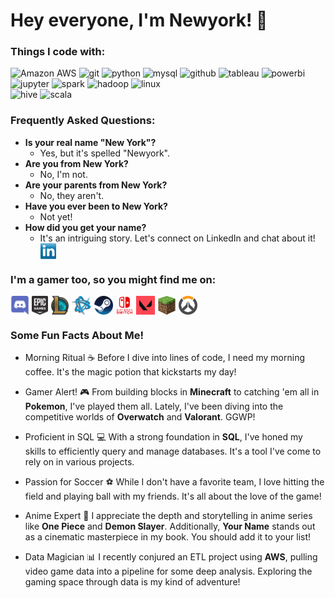 # Hey everyone, I'm Newyork! 🌃

### Things I code with: 
![Amazon AWS](https://img.shields.io/badge/Amazon%20AWS-232F3E?style=flat-square&logo=amazon-aws)
<img alt="git" src="https://img.shields.io/badge/-Git-F05032?style=flat-square&logo=git&logoColor=white" />
<img alt="python" src ="https://img.shields.io/badge/-Python-3776AB?style=flat-square&logo=Python&logoColor=white" />
<img alt="mysql" src ="https://img.shields.io/badge/-MySQL-4479A1?style=flat-square&logo=mysql&logoColor=white" />
<img alt="github" src ="https://img.shields.io/badge/-GitHub-181717?style=flat-square&logo=github&logoColor=white" />
<img alt="tableau" src ="https://img.shields.io/badge/-Tableau-E97627?style=flat-square&logo=tableau&logoColor=white" />
<img alt="powerbi" src ="https://img.shields.io/badge/-Power BI-F2C811?style=flat-square&logo=powerbi&logoColor=black" />
<img alt="jupyter" src ="https://img.shields.io/badge/-Jupyter Notebooks-F37626?style=flat-square&logo=jupyter&logoColor=white" />
<img alt="spark" src ="https://img.shields.io/badge/-Spark-E25A1C?style=flat-square&logo=apachespark&logoColor=white" />
<img alt="hadoop" src ="https://img.shields.io/badge/-Hadoop-66CCFF?style=flat-square&logo=apachehadoop&logoColor=black" />
<img alt="linux" src ="https://img.shields.io/badge/-Linux-FCC624?style=flat-square&logo=linux&logoColor=black" />\
<img alt="hive" src ="https://img.shields.io/badge/-Hive-FDEE21?style=flat-square&logo=apachehive&logoColor=black" />
<img alt="scala" src ="https://img.shields.io/badge/-Scala-DC322F?style=flat-square&logo=scala&logoColor=white" />


### Frequently Asked Questions:
- **Is your real name "New York"?**
  - Yes, but it's spelled "Newyork".
- **Are you from New York?**
    -  No, I'm not.
- **Are your parents from New York?**
  - No, they aren't.
- **Have you ever been to New York?**
  - Not yet!
- **How did you get your name?**
  - It's an intriguing story. Let's connect on LinkedIn and chat about it! <a href="https://www.linkedin.com/in/newyork-her/" target="blank"><img align="center" src="https://github.com/NewyorkMengHer/NewyorkMengHer/blob/main/socials/transparent-Linkedin-logo-icon.png" height="25" /></a>

### I'm a gamer too, so you might find me on:
<a href=" " target="blank"><img align="center" src="https://github.com/NewyorkMengHer/NewyorkMengHer/blob/main/Game%20Icons/discord.png" height="30" /></a>
<a href=" " target="blank"><img align="center" src="https://github.com/NewyorkMengHer/NewyorkMengHer/blob/main/Game%20Icons/Epic.png" height="30" /></a> 
<a href=" " target="blank"><img align="center" src="https://github.com/NewyorkMengHer/NewyorkMengHer/blob/main/Game%20Icons/LoL.png" height="30" /></a>
<a href=" " target="blank"><img align="center" src="https://github.com/NewyorkMengHer/NewyorkMengHer/blob/main/Game%20Icons/Battlenet.png" height="30" /></a>
<a href="" target="blank"><img align="center" src="https://github.com/NewyorkMengHer/NewyorkMengHer/blob/main/Game%20Icons/Steam.png" height="30" /></a>
<a href="" target="blank"><img align="center" src="https://github.com/NewyorkMengHer/NewyorkMengHer/blob/main/Game%20Icons/Switch.png" height="30" /></a>
<a href="" target="blank"><img align="center" src="https://github.com/NewyorkMengHer/NewyorkMengHer/blob/main/Game%20Icons/valorant.png" height="30" /></a>
<a href="" target="blank"><img align="center" src="https://github.com/NewyorkMengHer/NewyorkMengHer/blob/main/Game%20Icons/minecraft.png" height="30" /></a>
<a href="" target="blank"><img align="center" src="https://github.com/NewyorkMengHer/NewyorkMengHer/blob/main/Game%20Icons/overwatch.png" height="30" /></a>


### Some Fun Facts About Me! 
- Morning Ritual ☕
Before I dive into lines of code, I need my morning coffee. It's the magic potion that kickstarts my day!

- Gamer Alert! 🎮
From building blocks in **Minecraft** to catching 'em all in **Pokemon**, I've played them all. Lately, I've been diving into the competitive worlds of **Overwatch** and **Valorant**. GGWP!

- Proficient in SQL 💻
With a strong foundation in **SQL**, I've honed my skills to efficiently query and manage databases. It's a tool I've come to rely on in various projects.

- Passion for Soccer ⚽
While I don't have a favorite team, I love hitting the field and playing ball with my friends. It's all about the love of the game!

- Anime Expert 🍿
I appreciate the depth and storytelling in anime series like **One Piece** and **Demon Slayer**. Additionally, **Your Name** stands out as a cinematic masterpiece in my book. You should add it to your list!

- Data Magician 📊
I recently conjured an ETL project using **AWS**, pulling video game data into a pipeline for some deep analysis. Exploring the gaming space through data is my kind of adventure!





<!---
NewyorkMengHer/NewyorkMengHer is a ✨ special ✨ repository because its `README.md` (this file) appears on your GitHub profile.
You can click the Preview link to take a look at your changes.
--->
